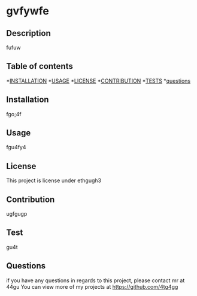 # gvfywfe


  ## Description
fufuw

## Table of contents
*[INSTALLATION](#INSTALLATION)
*[USAGE](#USAGE)
*[LICENSE](#LICENSE)
*[CONTRIBUTION](#CONTRIBUTION)
*[TESTS](#TESTS)
*[questions](#questions)

## Installation
fgo;4f

## Usage
fgu4fy4

## License
This project is license under ethgugh3

## Contribution
ugfgugp

## Test
gu4t

## Questions
if you have any questions in regards to this project, please contact mr at 44gu
You can view more of my projects at https://github.com/4tg4gg
